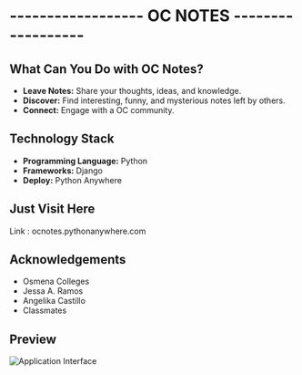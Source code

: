 # ------------------ OC NOTES ------------------

## What Can You Do with OC Notes?
- **Leave Notes:** Share your thoughts, ideas, and knowledge.
- **Discover:** Find interesting, funny, and mysterious notes left by others.
- **Connect:** Engage with a OC community.

## Technology Stack
- **Programming Language:** Python
- **Frameworks:** Django
- **Deploy:** Python Anywhere

## Just Visit Here
   Link : ocnotes.pythonanywhere.com

## Acknowledgements
- Osmena Colleges
- Jessa A. Ramos
- Angelika Castillo
- Classmates

## Preview

![Application Interface](App_Images/content.png)
